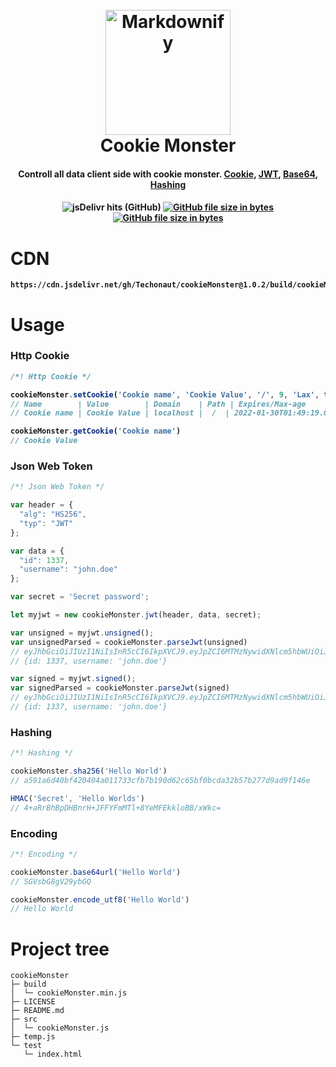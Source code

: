 
<h1 align="center">
  <br>
  <img src="https://raw.githubusercontent.com/Techonaut/.github/main/cdn/img/cookieMonsterv2.png" alt="Markdownify" width="200">
  <br>
  Cookie Monster
  <br>
</h1>

<h4 align="center">Controll all data client side with cookie monster. <a href="https://en.wikipedia.org/wiki/HTTP_cookie">Cookie</a>, <a href="https://en.wikipedia.org/wiki/JSON_Web_Token">JWT</a>, <a href="https://en.wikipedia.org/wiki/Base64">Base64</a>, <a href="https://en.wikipedia.org/wiki/Hash_function">Hashing</a>  <h4>

<p align="center">
  <img alt="jsDelivr hits (GitHub)" src="https://img.shields.io/jsdelivr/gh/hy/Techonaut/cookieMonster">
  <a href="https://cdn.jsdelivr.net/gh/Techonaut/cookieMonster/build/cookieMonster.min.js"> <img alt="GitHub file size in bytes" src="https://img.shields.io/github/size/Techonaut/cookieMonster/build/cookieMonster.min.js"> <a/>
  <a href="https://cdn.jsdelivr.net/gh/Techonaut/cookieMonster/build/cookieMonster.min.js"> <img alt="GitHub file size in bytes" src="https://github.com/Techonaut/cookieMonster/actions/workflows/build.yml/badge.svg?style=flat-square"> <a/>
</p>


# CDN
```
https://cdn.jsdelivr.net/gh/Techonaut/cookieMonster@1.0.2/build/cookieMonster.min.js
```

# Usage
### Http Cookie
```js
/*! Http Cookie */

cookieMonster.setCookie('Cookie name', 'Cookie Value', '/', 9, 'Lax', true)
// Name        | Value        | Domain    | Path | Expires/Max-age         | Size | Secure | SameSite
// Cookie name | Cookie Value | localhost |  /  | 2022-01-30T01:49:19.000Z |  23  |  true  | lax

cookieMonster.getCookie('Cookie name')
// Cookie Value
```
### Json Web Token
```js
/*! Json Web Token */

var header = {
  "alg": "HS256",
  "typ": "JWT"
};

var data = {
  "id": 1337,
  "username": "john.doe"
};

var secret = 'Secret password';

let myjwt = new cookieMonster.jwt(header, data, secret);

var unsigned = myjwt.unsigned();
var unsignedParsed = cookieMonster.parseJwt(unsigned)
// eyJhbGciOiJIUzI1NiIsInR5cCI6IkpXVCJ9.eyJpZCI6MTMzNywidXNlcm5hbWUiOiJqb2huLmRvZSJ9
// {id: 1337, username: 'john.doe'}

var signed = myjwt.signed();
var signedParsed = cookieMonster.parseJwt(signed)
// eyJhbGciOiJIUzI1NiIsInR5cCI6IkpXVCJ9.eyJpZCI6MTMzNywidXNlcm5hbWUiOiJqb2huLmRvZSJ9.W29iamVjdCBQcm9taXNlXQ
// {id: 1337, username: 'john.doe'}
```
### Hashing
```js
/*! Hashing */

cookieMonster.sha256('Hello World')
// a591a6d40bf420404a011733cfb7b190d62c65bf0bcda32b57b277d9ad9f146e

HMAC('Secret', 'Hello Worlds')
// 4+aRrBhBpDHBnrH+JFFYFmMTl+8YeMFEkkloBB/xWkc=
```
### Encoding
```js
/*! Encoding */

cookieMonster.base64url('Hello World')
// SGVsbG8gV29ybGQ

cookieMonster.encode_utf8('Hello World')
// Hello World

```

# Project tree

```
cookieMonster
├─ build
│  └─ cookieMonster.min.js
├─ LICENSE
├─ README.md
├─ src
│  └─ cookieMonster.js
├─ temp.js
└─ test
   └─ index.html

```